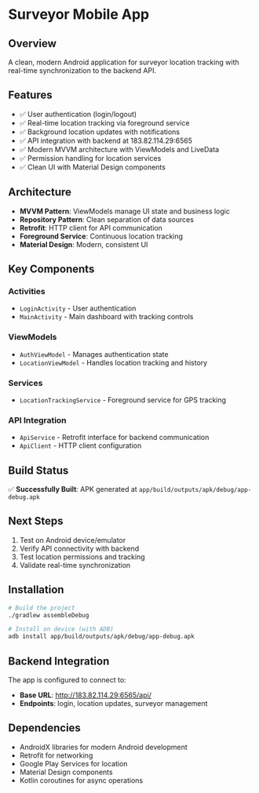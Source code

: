 # Surveyor Mobile App

## Overview
A clean, modern Android application for surveyor location tracking with real-time synchronization to the backend API.

## Features
- ✅ User authentication (login/logout)
- ✅ Real-time location tracking via foreground service
- ✅ Background location updates with notifications
- ✅ API integration with backend at 183.82.114.29:6565
- ✅ Modern MVVM architecture with ViewModels and LiveData
- ✅ Permission handling for location services
- ✅ Clean UI with Material Design components

## Architecture
- **MVVM Pattern**: ViewModels manage UI state and business logic
- **Repository Pattern**: Clean separation of data sources
- **Retrofit**: HTTP client for API communication
- **Foreground Service**: Continuous location tracking
- **Material Design**: Modern, consistent UI

## Key Components

### Activities
- `LoginActivity` - User authentication
- `MainActivity` - Main dashboard with tracking controls

### ViewModels
- `AuthViewModel` - Manages authentication state
- `LocationViewModel` - Handles location tracking and history

### Services
- `LocationTrackingService` - Foreground service for GPS tracking

### API Integration
- `ApiService` - Retrofit interface for backend communication
- `ApiClient` - HTTP client configuration

## Build Status
✅ **Successfully Built**: APK generated at `app/build/outputs/apk/debug/app-debug.apk`

## Next Steps
1. Test on Android device/emulator
2. Verify API connectivity with backend
3. Test location permissions and tracking
4. Validate real-time synchronization

## Installation
```bash
# Build the project
./gradlew assembleDebug

# Install on device (with ADB)
adb install app/build/outputs/apk/debug/app-debug.apk
```

## Backend Integration
The app is configured to connect to:
- **Base URL**: http://183.82.114.29:6565/api/
- **Endpoints**: login, location updates, surveyor management

## Dependencies
- AndroidX libraries for modern Android development
- Retrofit for networking
- Google Play Services for location
- Material Design components
- Kotlin coroutines for async operations
